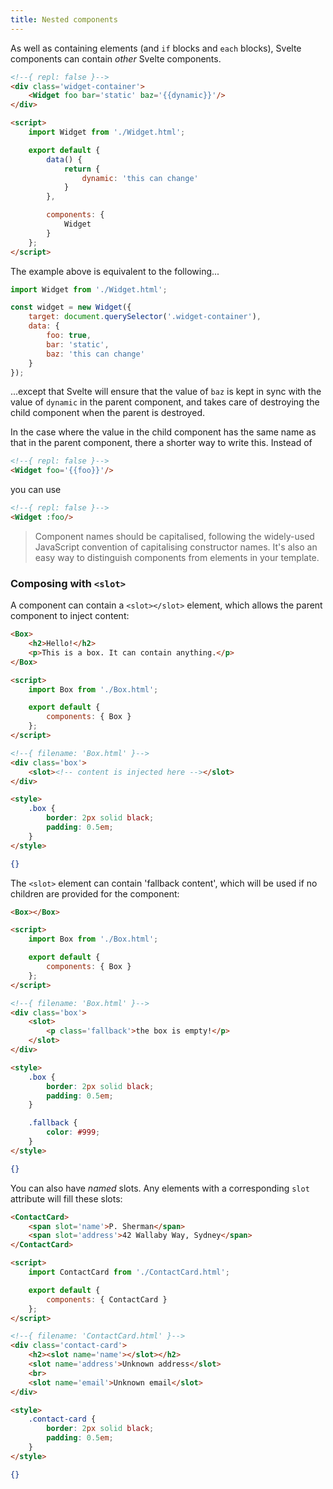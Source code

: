 ```yaml
---
title: Nested components
---
```


As well as containing elements (and `if` blocks and `each` blocks), Svelte components can contain *other* Svelte components.

```html
<!--{ repl: false }-->
<div class='widget-container'>
	<Widget foo bar='static' baz='{{dynamic}}'/>
</div>

<script>
	import Widget from './Widget.html';

	export default {
		data() {
			return {
				dynamic: 'this can change'
			}
		},

		components: {
			Widget
		}
	};
</script>
```

The example above is equivalent to the following...

```js
import Widget from './Widget.html';

const widget = new Widget({
	target: document.querySelector('.widget-container'),
	data: {
		foo: true,
		bar: 'static',
		baz: 'this can change'
	}
});
```

...except that Svelte will ensure that the value of `baz` is kept in sync with the value of `dynamic` in the parent component, and takes care of destroying the child component when the parent is destroyed.

In the case where the value in the child component has the same name as that in the parent component, there a shorter way to write this. Instead of

```html
<!--{ repl: false }-->
<Widget foo='{{foo}}'/>
```

you can use

```html
<!--{ repl: false }-->
<Widget :foo/>
```

> Component names should be capitalised, following the widely-used JavaScript convention of capitalising constructor names. It's also an easy way to distinguish components from elements in your template.


### Composing with `<slot>`

A component can contain a `<slot></slot>` element, which allows the parent component to inject content:

```html
<Box>
	<h2>Hello!</h2>
	<p>This is a box. It can contain anything.</p>
</Box>

<script>
	import Box from './Box.html';

	export default {
		components: { Box }
	};
</script>
```

```html
<!--{ filename: 'Box.html' }-->
<div class='box'>
	<slot><!-- content is injected here --></slot>
</div>

<style>
	.box {
		border: 2px solid black;
		padding: 0.5em;
	}
</style>
```

```json
{}
```

The `<slot>` element can contain 'fallback content', which will be used if no children are provided for the component:

```html
<Box></Box>

<script>
	import Box from './Box.html';

	export default {
		components: { Box }
	};
</script>
```

```html
<!--{ filename: 'Box.html' }-->
<div class='box'>
	<slot>
		<p class='fallback'>the box is empty!</p>
	</slot>
</div>

<style>
	.box {
		border: 2px solid black;
		padding: 0.5em;
	}

	.fallback {
		color: #999;
	}
</style>
```

```json
{}
```

You can also have *named* slots. Any elements with a corresponding `slot` attribute will fill these slots:

```html
<ContactCard>
	<span slot='name'>P. Sherman</span>
	<span slot='address'>42 Wallaby Way, Sydney</span>
</ContactCard>

<script>
	import ContactCard from './ContactCard.html';

	export default {
		components: { ContactCard }
	};
</script>
```

```html
<!--{ filename: 'ContactCard.html' }-->
<div class='contact-card'>
	<h2><slot name='name'></slot></h2>
	<slot name='address'>Unknown address</slot>
	<br>
	<slot name='email'>Unknown email</slot>
</div>

<style>
	.contact-card {
		border: 2px solid black;
		padding: 0.5em;
	}
</style>
```

```json
{}
```
